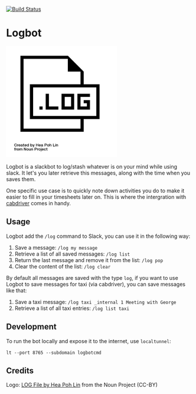 [![Build Status](https://travis-ci.org/metaodi/logbot.svg?branch=master)](https://travis-ci.org/metaodi/logbot)

Logbot
=======

![Logbot Logo](https://github.com/metaodi/logbot/raw/master/log_logo_small.png "Logbot Logo")

Logbot is a slackbot to log/stash whatever is on your mind while using slack.
It let's you later retrieve this messages, along with the time when you saves them.

One specific use case is to quickly note down activities you do to make it easier to fill in your timesheets later on.
This is where the intergration with [cabdriver](https://github.com/metaodi/cabdriver) comes in handy.

## Usage

Logbot add the `/log` command to Slack, you can use it in the following way:


1. Save a message: `/log my message`
1. Retrieve a list of all saved messages: `/log list`
1. Return the last message and remove it from the list: `/log pop`
1. Clear the content of the list: `/log clear`

By default all messages are saved with the type `log`, if you want to use Logbot to save messages for taxi (via cabdriver), you can save messages like that:

1. Save a taxi message: `/log taxi _internal 1 Meeting with George`
1. Retrieve a list of all taxi entries: `/log list taxi` 

## Development

To run the bot locally and expose it to the internet, use `localtunnel`:

```
lt --port 8765 --subdomain logbotcmd
```


## Credits

Logo: [LOG File by Hea Poh Lin](https://thenounproject.com/term/log-file/896964/) from the Noun Project (CC-BY)

